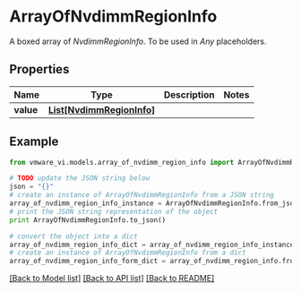 # ArrayOfNvdimmRegionInfo

A boxed array of *NvdimmRegionInfo*. To be used in *Any* placeholders. 

## Properties
Name | Type | Description | Notes
------------ | ------------- | ------------- | -------------
**value** | [**List[NvdimmRegionInfo]**](NvdimmRegionInfo.md) |  | 

## Example

```python
from vmware_vi.models.array_of_nvdimm_region_info import ArrayOfNvdimmRegionInfo

# TODO update the JSON string below
json = "{}"
# create an instance of ArrayOfNvdimmRegionInfo from a JSON string
array_of_nvdimm_region_info_instance = ArrayOfNvdimmRegionInfo.from_json(json)
# print the JSON string representation of the object
print ArrayOfNvdimmRegionInfo.to_json()

# convert the object into a dict
array_of_nvdimm_region_info_dict = array_of_nvdimm_region_info_instance.to_dict()
# create an instance of ArrayOfNvdimmRegionInfo from a dict
array_of_nvdimm_region_info_form_dict = array_of_nvdimm_region_info.from_dict(array_of_nvdimm_region_info_dict)
```
[[Back to Model list]](../README.md#documentation-for-models) [[Back to API list]](../README.md#documentation-for-api-endpoints) [[Back to README]](../README.md)


